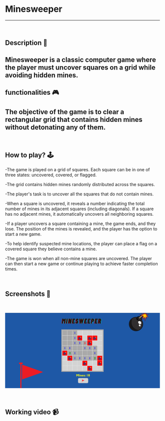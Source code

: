 # Minesweeper
---
<br>

## **Description 📃**
Minesweeper is a classic computer game where the player must uncover squares on a grid while avoiding hidden mines.
- 

## **functionalities 🎮**
The objective of the game is to clear a rectangular grid that contains hidden mines without detonating any of them.
- 
<br>

## **How to play? 🕹️**
-The game is played on a grid of squares. Each square can be in one of 
  three states: uncovered, covered, or flagged.

-The grid contains hidden mines randomly distributed across the squares.

-The player's task is to uncover all the squares that do not contain mines.

-When a square is uncovered, it reveals a number indicating the total number of  mines in its adjacent squares (including diagonals). If a square has no adjacent   mines, it automatically uncovers all neighboring squares.

-If a player uncovers a square containing a mine, the game ends, and they lose. The position of the mines is revealed, and the player has the option to start a new game.

-To help identify suspected mine locations, the player can place a flag on a covered square they believe contains a mine.

-The game is won when all non-mine squares are uncovered. The player can then start a new game or continue playing to achieve faster completion times.
 

<br>

## **Screenshots 📸**

<br>

![image](Minesweeper.png)


<br>

## **Working video 📹**

